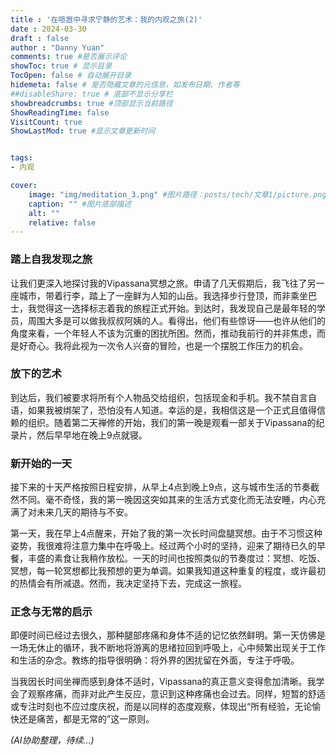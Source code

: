```yaml
---
title : '在喧嚣中寻求宁静的艺术：我的内观之旅(2)'
date : 2024-03-30
draft : false
author : "Danny Yuan"
comments: true #是否展示评论
showToc: true # 显示目录
TocOpen: false # 自动展开目录
hidemeta: false # 是否隐藏文章的元信息，如发布日期、作者等
##disableShare: true # 底部不显示分享栏
showbreadcrumbs: true #顶部显示当前路径
ShowReadingTime: false
VisitCount: true
ShowLastMod: true #显示文章更新时间


tags:
- 内观 

cover:
    image: "img/meditation_3.png" #图片路径：posts/tech/文章1/picture.png
    caption: "" #图片底部描述
    alt: ""
    relative: false
---
```

### **踏上自我发现之旅**

让我们更深入地探讨我的Vipassana冥想之旅。申请了几天假期后，我飞往了另一座城市，带着行李，踏上了一座鲜为人知的山岳。我选择步行登顶，而非乘坐巴士，我觉得这一选择标志着我的旅程正式开始。到达时，我发现自己是最年轻的学员，周围大多是可以做我叔叔阿姨的人。看得出，他们有些惊讶——也许从他们的角度来看，一个年轻人不该为沉重的困扰所困。然而，推动我前行的并非焦虑，而是好奇心。我将此视为一次令人兴奋的冒险，也是一个摆脱工作压力的机会。

### **放下的艺术**

到达后，我们被要求将所有个人物品交给组织，包括现金和手机。我不禁自言自语，如果我被绑架了，恐怕没有人知道。幸运的是，我相信这是一个正式且值得信赖的组织。随着第二天禅修的开始，我们的第一晚是观看一部关于Vipassana的纪录片，然后早早地在晚上9点就寝。

### **新开始的一天**

接下来的十天严格按照日程安排，从早上4点到晚上9点，这与城市生活的节奏截然不同。毫不奇怪，我的第一晚因这突如其来的生活方式变化而无法安睡，内心充满了对未来几天的期待与不安。

第一天，我在早上4点醒来，开始了我的第一次长时间盘腿冥想。由于不习惯这种姿势，我很难将注意力集中在呼吸上。经过两个小时的坚持，迎来了期待已久的早餐，丰盛的素食让我稍作放松。一天的时间也按照类似的节奏度过：冥想、吃饭、冥想，每一轮冥想都比我预想的更为单调。如果我知道这种重复的程度，或许最初的热情会有所减退。然而，我决定坚持下去，完成这一旅程。

### **正念与无常的启示**

即便时间已经过去很久，那种腿部疼痛和身体不适的记忆依然鲜明。第一天仿佛是一场无休止的循环，我不断地将游离的思绪拉回到呼吸上，心中频繁出现关于工作和生活的杂念。教练的指导很明确：将外界的困扰留在外面，专注于呼吸。

当我因长时间坐禅而感到身体不适时，Vipassana的真正意义变得愈加清晰。我学会了观察疼痛，而非对此产生反应，意识到这种疼痛也会过去。同样，短暂的舒适或专注时刻也不应过度庆祝，而是以同样的态度观察，体现出“所有经验，无论愉快还是痛苦，都是无常的”这一原则。

*(AI协助整理，待续…)*